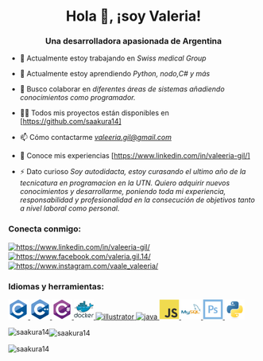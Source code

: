 <h1 align="center">Hola 👋, ¡soy Valeria!</h1>
<h3 align="center">Una desarrolladora apasionada de Argentina</h3>


- 🔭 Actualmente estoy trabajando en *Swiss medical Group*

- 🌱 Actualmente estoy aprendiendo *Python, nodo,C# y más*

- 👯 Busco colaborar en *diferentes áreas de sistemas añadiendo conocimientos como programador.*

- 👨‍💻 Todos mis proyectos están disponibles en [https://github.com/saakura14]

- 📫 Cómo contactarme *valeeria.gil@gmail.com*

- 📄 Conoce mis experiencias [https://www.linkedin.com/in/valeeria-gil/]

- ⚡ Dato curioso *Soy autodidacta, estoy curasando el ultimo año de la tecnicatura en programacion en la UTN. Quiero adquirir nuevos conocimientos y desarrollarme, poniendo toda mi experiencia, responsabilidad y profesionalidad en la consecución de objetivos tanto a nivel laboral como personal.*

<h3 align="left">Conecta conmigo:</h3>
<p align ="izquierda">
    <a href="https://www.linkedin.com/en/valeeria-gil/" target="blank">
        <img align="center" src="https://raw.githubusercontent.com/rahuldkjain/github-profile-readme-generator/master/src/images/icons/Social/linked-in-alt.svg" alt="https://www.linkedin.com/in/valeeria-gil/" heigh="30" width="40" />
    </a>
    <a href="https://fb.com/valeria.gil.14/" target="blank">
        <img align="center" src="https://raw.githubusercontent.com/rahuldkjain/github-profile-readme-generator/master/src/images/icons/Social/facebook.svg" alt="https://www.facebook.com/valeria.gil.14/" heigh="30" width="40" />
    </a>
    <a href="https://instagram.com/vaale_valeeria/" target="blank">
        <img align="center" src="https://raw.githubusercontent.com/rahuldkjain/github-profile-readme-generator/master/src/images/icons/Social/instagram.svg" alt="https://www.instagram.com/vaale_valeeria/" height="30" width="40" />
    </a>
</p>

<h3 align="left">Idiomas y herramientas:</h3>
<p align="left"> 
    <a href="https://www.cprogramming.com/" target="_blank" rel="noreferrer">
        <img src="https://raw.githubusercontent.com/devicons/devicon/master/icons/c/c-original.svg" alt="c" width="40" height="40"/>
        </a>
        <a href="https://www.w3schools.com/cpp/" target="_blank" rel="noreferrer"> 
            <img src="https://raw.githubusercontent.com/devicons/devicon/master/icons/cplusplus/cplusplus-original.svg" alt=" cplusplus" width="40" height="40"/>
        </a>
        <a href="https://www.w3schools.com/cs/" target="_blank" rel="noreferrer">
            <img src ="https://raw.githubusercontent.com/devicons/devicon/master/icons/csharp/csharp-original.svg" alt="csharp" width="40" height="40"/>
        </a>
        <a href ="https://www.docker.com/" target="_blank" rel="noreferrer">
            <img src="https://raw.githubusercontent.com/devicons/devicon/master/icons/docker/docker-original-wordmark.svg" alt="docker" width="40" height="40"/>
        </a>
        <a href="https://www.adobe.com/in/products/illustrator.html " target="_blank" rel="noreferrer">
            <img src="https://www.vectorlogo.zone/logos/adobe_illustrator/adobe_illustrator-icon.svg" alt="illustrator" width="40" height="40"/>
        </a>
        <a href="https://www.java.com" target="_blank" rel="noreferrer">
            <img src="https://raw.githubusercontent.com/devicons /devicon/master/icons/java/java-original.svg" alt="java" width="40" height="40"/>
        </a>
        <a href="https://developer.mozilla.org /en-US/docs/Web/JavaScript" target="_blank" rel="noreferrer">
            <img src="https://raw.githubusercontent.com/devicons/devicon/master/icons/javascript/javascript-original.svg" alt="javascript" width="40" heigh="40"/>
        </a>
        <a href="https://www.mysql.com/" target="_blank" rel="noreferrer">
            <img src="https://raw.githubusercontent.com/devicons/devicon/master/icons/mysql/mysql-original-wordmark.svg" alt="mysql" width="40" height="40"/ >
        </a>
        <a href="https://www.photoshop.com/en" target="_blank" rel="noreferrer">
            <img src="https://raw.githubusercontent.com/devicons/devicon/master/icons/photoshop/photoshop-line.svg" alt="photoshop" width="40" height="40"/>
        </a>
        <a href="https://www.python.org" target="_blank" rel="noreferrer">
            <img src="https://raw.githubusercontent.com/devicons/devicon/master/icons/python/python-original.svg" alt="python" width="40" heigh="40"/>
        </a>
        </p>

<p>
    <img align="left" src="https://github-readme-stats.vercel.app/api/top-langs?username=saakura14&show_icons=true&locale=en&layout=compact" alt="saakura14" />
</p>

<p>
    <img align="center" src="https://github-readme-stats.vercel.app/api?username=saakura14&show_icons=true&locale=en" alt="saakura14" />
</p>

<p>
    <img align="center" src="https://github-readme-streak-stats.herokuapp.com/?user=saakura14" alt="saakura14" />
</p>
